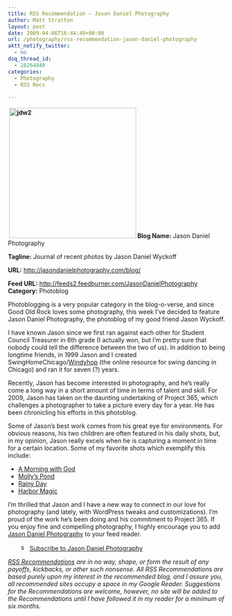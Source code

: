 ```yaml
---
title: RSS Recommendation – Jason Daniel Photography
author: Matt Stratton
layout: post
date: 2009-04-06T16:44:49+00:00
url: /photography/rss-recommendation-jason-daniel-photography
aktt_notify_twitter:
  - no
dsq_thread_id:
  - 28264840
categories:
  - Photography
  - RSS Recs

---
```

**<img class="alignleft size-medium wp-image-5045" style="margin: 3px;" title="jdw2" src="/wp-content/uploads/2009/04/jdw2-293x300.jpg" alt="jdw2" width="293" height="300" srcset="/wp-content/uploads/2009/04/jdw2-293x300.jpg 293w, /wp-content/uploads/2009/04/jdw2.jpg 847w" sizes="(max-width: 293px) 100vw, 293px" />Blog Name:** Jason Daniel Photography
  
**Tagline:** Journal of recent photos by Jason Daniel Wyckoff
  
**URL:** <a href="http://jasondanielphotography.com/blog/" target="_blank">http://jasondanielphotography.com/blog/</a>
  
**Feed URL:** <a href="http://feeds2.feedburner.com/JasonDanielPhotography" target="_blank">http://feeds2.feedburner.com/JasonDanielPhotography</a><a href="http://lifehacker.com/index.xml" target="_blank"><br /> </a>**Category:** Photoblog

Photoblogging is a very popular category in the blog-o-verse, and since Good Old Rock loves some photography, this week I&#8217;ve decided to feature Jason Daniel Photography, the photoblog of my good friend Jason Wyckoff.

I have known Jason since we first ran against each other for Student Council Treasurer in 6th grade (I actually won, but I&#8217;m pretty sure that nobody could tell the difference between the two of us). In addition to being longtime friends, in 1999 Jason and I created SwingHomeChicago/<a href="http://windyhop.org" target="_blank">Windyhop</a> (the online resource for swing dancing in Chicago) and ran it for seven (?) years.

Recently, Jason has become interested in photography, and he&#8217;s really come a long way in a short amount of time in terms of talent and skill. For 2009, Jason has taken on the daunting undertaking of Project 365, which challenges a photographer to take a picture every day for a year. He has been chronicling his efforts in this photoblog.

Some of Jason&#8217;s best work comes from his great eye for environments. For obvious reasons, his two children are often featured in his daily shots, but, in my opinion, Jason really excels when he is capturing a moment in time for a certain location. Some of my favorite shots which exemplify this include:

  * <a href="http://jasondanielphotography.com/blog/2009/03/30/a-morning-with-god/" target="_blank">A Morning with God</a>
  * <a href="http://jasondanielphotography.com/blog/2009/03/26/mollys-pond-81365/" target="_blank">Molly&#8217;s Pond</a>
  * <a href="http://jasondanielphotography.com/blog/2009/03/11/rainy-day-66365/" target="_blank">Rainy Day</a>
  * <a href="http://jasondanielphotography.com/blog/2009/03/08/print-of-the-month/" target="_blank">Harbor Magic</a>

I&#8217;m thrilled that Jason and I have a new way to connect in our love for photography (and lately, with WordPress tweaks and customizations). I&#8217;m proud of the work he&#8217;s been doing and his commitment to Project 365. If you enjoy fine and compelling photography, I highly encourage you to add <a href="http://jasondanielphotography.com/blog" target="_blank">Jason Daniel Photography</a> to your feed reader.

<p style="padding-left: 30px;">
  <a href="http://feeds2.feedburner.com/JasonDanielPhotography" target="_blank"><img class="size-full wp-image-4733 alignleft" style="margin: 0px;verticalAlign=&quot;middle&quot;" title="small_feed_icon" src="/wp-content/uploads/2009/02/small_feed_icon.png" alt="small_feed_icon" width="16" height="16" /></a> <a href="http://feeds2.feedburner.com/JasonDanielPhotography" target="_blank">Subscribe to Jason Daniel Photography</a>
</p>

_<a href="/topics/rss-recommendations/" target="_self">RSS Recommendations</a> are in no way, shape, or form the result of any payoffs, kickbacks, or other such nonsense. All RSS Recommendations are based purely upon my interest in the recommended blog, and I assure you, all recommended sites occupy a space in my Google Reader. Suggestions for the Recommendations are welcome, however, no site will be added to the Recommendations until I have followed it in my reader for a minimum of six months._